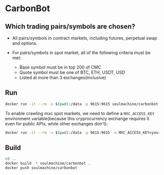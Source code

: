 # CarbonBot

## Which trading pairs/symbols are chosen?

-   All pairs/symbols in contract markets, including futures, perpetual swap and options.
-   For pairs/symbols in spot market, all of the following criteria must be met:

    -   Base symbol must be in top 200 of CMC
    -   Quote symbol must be one of BTC, ETH, USDT, USD
    -   Listed at more than 3 exchanges(inclusive)

## Run

```bash
docker run -it --rm -v $(pwd):/data -p 9615:9615 soulmachine/carbonbot
```

To enable crawling mxc spot markets, we need to define a `MXC_ACCESS_KEY` environment variable(because this cryprocurrency exchange requires it even for public APIs, while other exchanges don't):

```bash
docker run -it --rm -v $(pwd):/data -p 9615:9615 -e MXC_ACCESS_KEY=your_mxc_access_key soulmachine/carbonbot
```

## Build

```bash
cd ..
docker build -t soulmachine/carbonbot .
docker push soulmachine/carbonbot
```
